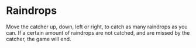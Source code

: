 Raindrops
=========

 

Move the catcher up, down, left or right, to catch as many raindrops as you can. If a certain amount of raindrops are not catched, and are missed by the catcher, the game will end. 
